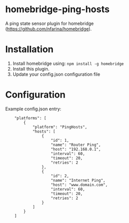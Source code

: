 # homebridge-ping-hosts
A ping state sensor plugin for homebridge (https://github.com/nfarina/homebridge).

# Installation
1. Install homebridge using: `npm install -g homebridge`
2. Install this plugin.
3. Update your config.json configuration file

# Configuration
Example config.json entry:
```
    "platforms": [
		{
			"platform": "PingHosts",
			"hosts": [
				{
					"id": 1,
					"name": "Router Ping",
					"host": "192.168.0.1",
					"interval": 60,
					"timeout": 20,
					"retries": 2
				},
				{
					"id": 2,
					"name": "Internet Ping",
					"host": "www.domain.com",
					"interval": 60,
					"timeout": 20,
					"retries": 2
				}
			]
		}
	]
```